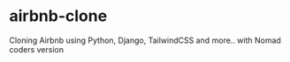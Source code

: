 # airbnb-clone
Cloning Airbnb using Python, Django, TailwindCSS and more.. with Nomad coders version

